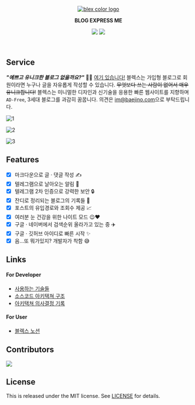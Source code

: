 <p align="center">
    <a href="https://github.com/baealex/BLEX">
        <img alt="blex color logo" src="https://user-images.githubusercontent.com/35596687/76856570-de2b8a80-6896-11ea-8827-fc2f1966fa23.png">
    </a>
</p>

<p align="center">
    <strong>BLOG EXPRESS ME</strong>
</p>

<p align="center">
    <img src="https://img.shields.io/badge/nextjs-11.0.1-yellow?style=flat-square">
    <img src="https://img.shields.io/badge/django-3.2.5-blue?style=flat-square">
</p>

<br>

## Service

***"예쁘고 유니크한 블로그 없을까요?"*** 🙋‍♂️ [여기 있습니다!](https://blex.me) 블렉스는 가입형 블로그로 회원이라면 누구나 글을 자유롭게 작성할 수 있습니다. ~~무엇보다 쓰는 사람이 없어서 매우 유니크합니다!~~ 블렉스는 미니멀한 디자인과 신기술을 응용한 빠른 웹사이트를 지향하며 `AD-Free`, 3세대 블로그를 과감히 꿈꿉니다. 의견은 [im@baejino.com](mailto:im@baejino.com)으로 부탁드립니다.

![1](https://user-images.githubusercontent.com/35596687/128170987-c76cb8ad-5e14-4728-9b16-15f1e14d52cb.png)

![2](https://user-images.githubusercontent.com/35596687/128170993-8efe31c1-ffa4-4d7a-8c52-ff7016df00dc.png)

![3](https://user-images.githubusercontent.com/35596687/128170997-1f0cd0af-7b7d-45f2-baf5-678e70791f78.png)

## Features

- [x] 마크다운으로 글 · 댓글 작성 ✍️
- [x] 텔레그램으로 날아오는 알림 🚀
- [x] 텔레그램 2차 인증으로 강력한 보안 🔒
- [x] 잔디로 정리되는 블로그의 기록들 🌿
- [x] 포스트의 유입경로와 조회수 제공 📈
- [x] 여러분 눈 건강을 위한 나이트 모드 😉❤
- [x] 구글 · 네이버에서 검색순위 올라가고 있는 중 ✈️
- [x] 구글 · 깃허브 아이디로 빠른 시작 ✨
- [x] 음...또 뭐가있지? 개발자가 착함 😅

## Links

#### For Developer

- [사용하는 기술들](documents/Tech-Stack.md)
- [소스코드 아키택쳐 구조](documents/Architecture.md)
- [아키택쳐 의사결정 기록](documents/Architecture-Decision-Records.md)

#### For User

- [블렉스 노션](https://blex.me/notion)

## Contributors

<a href="https://github.com/baealex/BLEX/graphs/contributors">
  <img src="https://contributors-img.web.app/image?repo=baealex/BLEX" />
</a>

## License

This is released under the MIT license. See [LICENSE](LICENSE) for details.
